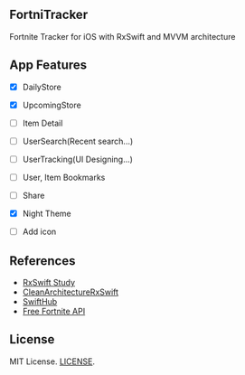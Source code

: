 ## FortniTracker
Fortnite Tracker for iOS with RxSwift and MVVM architecture

## App Features
- [x] DailyStore
- [x] UpcomingStore
- [ ] Item Detail
- [ ] UserSearch(Recent search...)
- [ ] UserTracking(UI Designing...)
- [ ] User, Item Bookmarks
- [ ] Share
- [x] Night Theme
- [ ] Add icon


## References
* [RxSwift Study](https://github.com/fimuxd/RxSwift)
* [CleanArchitectureRxSwift](https://github.com/sergdort/CleanArchitectureRxSwift)
* [SwiftHub](https://github.com/khoren93/SwiftHub)
* [Free Fortnite API](https://fortniteapi.com/)


## License
MIT License. [LICENSE](https://github.com/Shiroukr/FortniTracker/blob/master/LICENSE).
